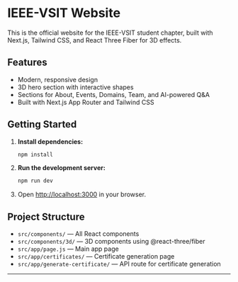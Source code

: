 
# IEEE-VSIT Website

This is the official website for the IEEE-VSIT student chapter, built with Next.js, Tailwind CSS, and React Three Fiber for 3D effects.

## Features
- Modern, responsive design
- 3D hero section with interactive shapes
- Sections for About, Events, Domains, Team, and AI-powered Q&A
- Built with Next.js App Router and Tailwind CSS

## Getting Started

1. **Install dependencies:**
   ```bash
   npm install
   ```
2. **Run the development server:**
   ```bash
   npm run dev
   ```
3. Open [http://localhost:3000](http://localhost:3000) in your browser.

## Project Structure
- `src/components/` — All React components
- `src/components/3d/` — 3D components using @react-three/fiber
- `src/app/page.js` — Main app page
- `src/app/certificates/` — Certificate generation page
- `src/app/generate-certificate/` — API route for certificate generation

---
